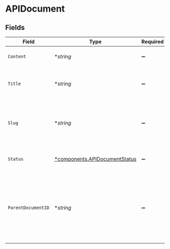 # APIDocument


## Fields

| Field                                                                                                                                                             | Type                                                                                                                                                              | Required                                                                                                                                                          | Description                                                                                                                                                       | Example                                                                                                                                                           |
| ----------------------------------------------------------------------------------------------------------------------------------------------------------------- | ----------------------------------------------------------------------------------------------------------------------------------------------------------------- | ----------------------------------------------------------------------------------------------------------------------------------------------------------------- | ----------------------------------------------------------------------------------------------------------------------------------------------------------------- | ----------------------------------------------------------------------------------------------------------------------------------------------------------------- |
| `Content`                                                                                                                                                         | **string*                                                                                                                                                         | :heavy_minus_sign:                                                                                                                                                | Raw markdown content to display in your Portal                                                                                                                    |                                                                                                                                                                   |
| `Title`                                                                                                                                                           | **string*                                                                                                                                                         | :heavy_minus_sign:                                                                                                                                                | The title of the document. Used to populate the `<title>` tag for the page                                                                                        | API Document                                                                                                                                                      |
| `Slug`                                                                                                                                                            | **string*                                                                                                                                                         | :heavy_minus_sign:                                                                                                                                                | The `slug` is used in generated URLs to provide human readable paths.<br/><br/>Defaults to `slugify(title)`<br/>                                                  | api-document                                                                                                                                                      |
| `Status`                                                                                                                                                          | [*components.APIDocumentStatus](../../models/components/apidocumentstatus.md)                                                                                     | :heavy_minus_sign:                                                                                                                                                | If `status=published` the document will be visible in your live portal                                                                                            |                                                                                                                                                                   |
| `ParentDocumentID`                                                                                                                                                | **string*                                                                                                                                                         | :heavy_minus_sign:                                                                                                                                                | API Documents may be rendered as a tree of files.<br/><br/>Specify the `id` of another API Document as the `parent_document_id` to add some heirarchy do your documents.<br/> | <nil>                                                                                                                                                             |